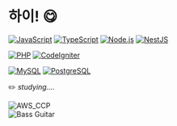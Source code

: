 # 하이!  :yum:[](https://visitcount.itsvg.in/api?id=rolldeep-stepmerrily&label=views&color=12&icon=9&pretty=false)



[![JavaScript](https://img.shields.io/badge/JavaScript-%23323330.svg?style=for_the_badge&logo=JavaScript&logoColor=%23F7DF1E)](https://developer.mozilla.org/en-US/docs/Web/JavaScript)
[![TypeScript](https://img.shields.io/badge/TypeScript-%23007ACC.svg?style=for_the_badge&logo=TypeScript&logoColor=white)](https://www.typescriptlang.org/docs/)
[![Node.js](https://img.shields.io/badge/Node.js-6DA55F?style=for_the_badge&logo=Node.js&logoColor=white)](https://nodejs.org/en/docs/)
[![NestJS](https://img.shields.io/badge/NestJS-%23E0234E.svg?style=for_the_badge&logo=NestJS&logoColor=white)](https://docs.nestjs.com/)

[![PHP](https://img.shields.io/badge/PHP-%23777BB4.svg?style=for_the_badge&logo=PHP&logoColor=white)](https://www.php.net/docs.php)
[![CodeIgniter](https://img.shields.io/badge/CodeIgniter-%23DD4814.svg?style=for_the_badge&logo=CodeIgniter&logoColor=white)](https://codeigniter.com/user_guide/index.html)

[![MySQL](https://img.shields.io/badge/MySQL-%2300f.svg?style=for_the_badge&logo=MySQL&logoColor=white)](https://dev.mysql.com/doc/)
[![PostgreSQL](https://img.shields.io/badge/PostgreSQL-%23316192.svg?style=for_the_badge&logo=PostgreSQL&logoColor=white)](https://www.postgresql.org/docs/)


:pencil2: *studying....*

 
![AWS_CCP](https://img.shields.io/badge/AWS_CCP-FF9900.svg?style=for_the_badge&logo=amazonwebservices&logoColor=%23000000)   
![Bass Guitar](https://img.shields.io/badge/Bass_Guitar-FF5500.svg?style=for_the_badge&logo=soundcloud&logoColor=white)

